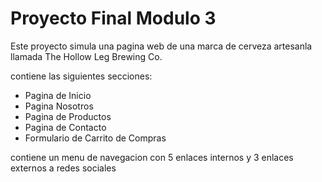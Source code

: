 # Proyecto Final Modulo 3

Este proyecto simula una pagina web de una marca de cerveza artesanla llamada The Hollow Leg Brewing Co.

contiene las siguientes secciones:
- Pagina de Inicio
- Pagina Nosotros
- Pagina de Productos
- Pagina de Contacto
- Formulario de Carrito de Compras

contiene un menu de navegacion con 5 enlaces internos y 3 enlaces externos a redes sociales
